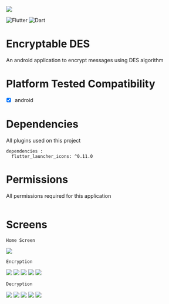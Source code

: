 <img src="assets/icon/banner.png"> 

![Flutter](https://img.shields.io/badge/Flutter-%2302569B.svg?style=for-the-badge&logo=Flutter&logoColor=white)
![Dart](https://img.shields.io/badge/dart-%230175C2.svg?style=for-the-badge&logo=dart&logoColor=white)

# Encryptable DES
An android application to encrypt messages using DES algorithm
# Platform Tested Compatibility

- [x] android

# Dependencies
All plugins used on this project
```
dependencies :
  flutter_launcher_icons: ^0.11.0

```

# Permissions
All permissions required for this application
```

```

# Screens
```
Home Screen
```
<img src="screens/screen_0.png"/>

```
Encryption
```
<img src="screens/screen_1.png"/>
<img src="screens/screen_2.png"/>
<img src="screens/screen_3.png"/>
<img src="screens/screen_4.png"/>
<img src="screens/screen_cifrado.png"/>

```
Decryption
```
<img src="screens/screen_5.png"/>
<img src="screens/screen_6.png"/>
<img src="screens/screen_7.png"/>
<img src="screens/screen_8.png"/>
<img src="screens/screen_descifrado.png"/>
